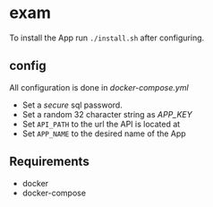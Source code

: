 # exam

To install the App run 
`./install.sh`
after configuring.

## config

All configuration is done in _docker-compose.yml_

- Set a _secure_ sql password.
- Set a random 32 character string as _APP_KEY_
- Set `API_PATH` to the url the API is located at
- Set `APP_NAME` to the desired name of the App

## Requirements
* docker
* docker-compose
